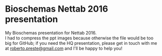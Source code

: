# Bioschemas Nettab 2016 presentation
My Bioschemas presentation for Nettab 2016.  
I had to compress the ppt images because otherwise the file would be too big for GitHub; if you need the HQ presentation, please get in touch with me at roberto.preste@gmail.com and I'll be happy to help you!
